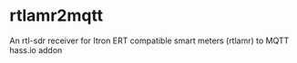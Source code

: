 # rtlamr2mqtt
An rtl-sdr receiver for Itron ERT compatible smart meters (rtlamr) to MQTT hass.io addon
